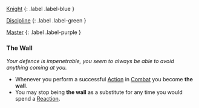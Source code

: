
[Knight](Game/Character-Development#Knight)
{: .label .label-blue }

[Discipline](Game/Character-Development#Discipline)
{: .label .label-green }

[Master](Game/Character-Development#Master)
{: .label .label-purple }
### The Wall
*Your defence is impenetrable, you seem to always be able to avoid anything coming at you.*
* Whenever you perform a successful [Action](Game/Core/Terminology#Action) in [Combat](Game/Core/Combat) you become **the wall**.
* You may stop being **the wall** as a substitute for any time you would spend a [Reaction](Game/Core/Blocks/Reaction).
